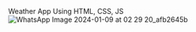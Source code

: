 Weather App
Using HTML, CSS, JS
![WhatsApp Image 2024-01-09 at 02 29 20_afb2645b](https://github.com/nishant05kumar/Weather-App/assets/131908189/391b05b6-c60f-4b82-bfcd-915fdba89655)
